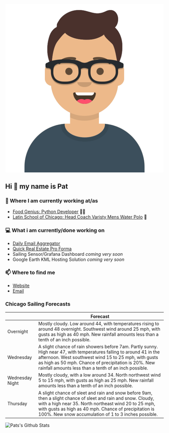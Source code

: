 [![Social banner for p-j-falconer](https://raw.githubusercontent.com/P-J-FALCONER/P-J-FALCONER/master/assets/avataaars.svg)](https://patfalconer.com/)
## Hi :wave: my name is Pat

### 💼 Where I am currently working at/as
- [Food Genius: Python Developer](https://getfoodgenius.com/) 🍔🐍
- [Latin School of Chicago: Head Coach Varisty Mens Water Polo](https://www.latinschool.org/) 🤽


### 💻 What i am currently/done working on
 - [Daily Email Aggregator](https://github.com/P-J-FALCONER/dott_daily_mail)
 - [Quick Real Estate Pro Forma](https://github.com/P-J-FALCONER/henry)
 - Sailing Sensor/Grafana Dashboard *coming very soon*
 - Google Earth KML Hosting Solution *coming very soon*

### 📫 Where to find me
 - [Website](https://patfalconer.com/)
 - [Email](mailto:patrick.j.falconer@gmail.com)


### Chicago Sailing Forecasts
|   | Forecast  |
|---|---|
| Overnight | Mostly cloudy. Low around 44, with temperatures rising to around 48 overnight. Southwest wind around 25 mph, with gusts as high as 40 mph. New rainfall amounts less than a tenth of an inch possible. |
| Wednesday | A slight chance of rain showers before 7am. Partly sunny. High near 47, with temperatures falling to around 41 in the afternoon. West southwest wind 15 to 25 mph, with gusts as high as 50 mph. Chance of precipitation is 20%. New rainfall amounts less than a tenth of an inch possible. |
| Wednesday Night | Mostly cloudy, with a low around 34. North northwest wind 5 to 15 mph, with gusts as high as 25 mph. New rainfall amounts less than a tenth of an inch possible. |
| Thursday | A slight chance of sleet and rain and snow before 9am, then a slight chance of sleet and rain and snow. Cloudy, with a high near 35. North northeast wind 20 to 25 mph, with gusts as high as 40 mph. Chance of precipitation is 100%. New snow accumulation of 1 to 3 inches possible. |

![Pats's Github Stats](https://github-readme-stats.vercel.app/api?username=p-j-falconer&show_icons=true&theme=radical)
